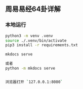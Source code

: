 ## 周易易经64卦详解

### 本地运行

```bash
python3 -m venv .venv
source ./.venv/bin/activate
pip3 install -r requirements.txt

mkdocs serve

或者
python -m mkdocs serve


浏览器打开 `127.0.0.1:8080`
